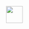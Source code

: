 <p align="center">
  <a href="https://github.com/AnikShahrier">
    <img src="<svg width="440" height="45" xmlns="http://www.w3.org/2000/svg">
  <foreignObject width="100%" height="100%">
    <div xmlns="http://www.w3.org/1999/xhtml" style="display: flex; justify-content: center; align-items: center; height: 100%; font-family: 'Fira Code', monospace; font-size: 22px; color: #f75c7e;">
      <span id="text"></span>
    </div>
    <script type="application/ecmascript">
      <![CDATA[
        const lines = [
          "Full-stack web and app developer",
          "Experienced UI/UX Designer",
          "10+ years of coding experience",
          "Always learning new things"
        ];

        let index = 0;
        let charIndex = 0;
        const textElement = document.getElementById("text");

        function typeLine() {
          if (charIndex <= lines[index].length) {
            textElement.textContent = lines[index].substring(0, charIndex++);
            setTimeout(typeLine, 100);
          } else {
            setTimeout(() => {
              charIndex = 0;
              index = (index + 1) % lines.length;
              typeLine();
            }, 1000);
          }
        }

        typeLine();
      ]]>
    </script>
  </foreignObject>
</svg>
" alt="Anik Shahrier" width="200" />
  </a>
</p>
<p align="center">
  <!-- Typing SVG by DenverCoder1 - https://github.com/DenverCoder1/readme-typing-svg -->
  <a href="https://github.com/DenverCoder1/readme-typing-svg">
    <img src="https://readme-typing-svg.demolab.com/?lines=Full-stack%20web%20and%20app%20developer;Experienced%20UI%2FUX%20Designer;10%2B%20years%20of%20coding%20experience;Always%20learning%20new%20things&font=Fira%20Code&center=true&width=440&height=45&color=f75c7e&vCenter=true&pause=1000&size=22" /></a>
</p>
